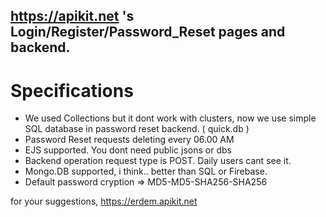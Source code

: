 ## https://apikit.net 's Login/Register/Password_Reset pages and backend.

# Specifications
- We used Collections but it dont work with clusters, now we use simple SQL database in password reset backend. ( quick.db )
- Password Reset requests deleting every 06.00 AM
- EJS supported. You dont need public jsons or dbs
- Backend operation request type is POST. Daily users cant see it.
- Mongo.DB supported, i think.. better than SQL or Firebase.
- Default password cryption => MD5-MD5-SHA256-SHA256

for your suggestions, https://erdem.apikit.net
